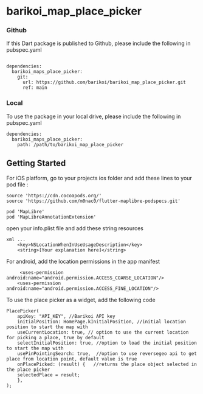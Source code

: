 # barikoi_map_place_picker

### Github
If this Dart package is published to Github, please include the following in pubspec.yaml
```

dependencies:
  barikoi_maps_place_picker:
    git: 
      url: https://github.com/barikoi/barikoi_map_place_picker.git
      ref: main
```

### Local
To use the package in your local drive, please include the following in pubspec.yaml
```
dependencies:
  barikoi_maps_place_picker:
    path: /path/to/barikoi_map_place_picker
```

## Getting Started
For iOS platform, go to your projects ios folder and add these lines to your pod file :  
```
source 'https://cdn.cocoapods.org/'
source 'https://github.com/m0nac0/flutter-maplibre-podspecs.git'

pod 'MapLibre'
pod 'MapLibreAnnotationExtension'
```

open your info.plist file and add these string resources
```
xml ...
    <key>NSLocationWhenInUseUsageDescription</key>
    <string>[Your explanation here]</string>
```

For android, add the location permissions in the app manifest
```
     <uses-permission android:name="android.permission.ACCESS_COARSE_LOCATION"/>
    <uses-permission android:name="android.permission.ACCESS_FINE_LOCATION"/>
```

To use the place picker as a widget, add the following code 
``` 
PlacePicker(
    apiKey: "API_KEY", //Barikoi API key
    initialPosition: HomePage.kInitialPosition, //initial location position to start the map with 
    useCurrentLocation: true, // option to use the current location for picking a place, true by default
    selectInitialPosition: true, //option to load the initial position to start the map with
    usePinPointingSearch: true,  //option to use reversegeo api to get place from location point, default value is true
    onPlacePicked: (result) {   //returns the place object selected in the place picker 
    selectedPlace = result;
    },
);
```
